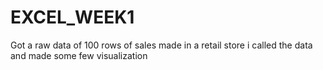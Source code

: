 # EXCEL_WEEK1
Got a raw data of 100 rows of sales made in a retail store i called the data and made some few visualization
